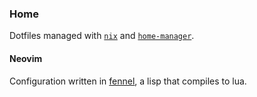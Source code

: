 ### Home
Dotfiles managed with [`nix`](https://nixos.org/) and [`home-manager`](https://github.com/nix-community/home-manager).

#### Neovim
Configuration written in [fennel](https://fennel-lang.org/), a lisp that compiles to lua.
